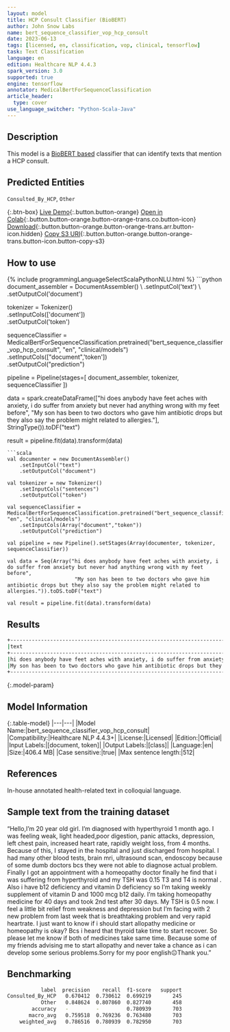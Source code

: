 ```yaml
---
layout: model
title: HCP Consult Classifier (BioBERT)
author: John Snow Labs
name: bert_sequence_classifier_vop_hcp_consult
date: 2023-06-13
tags: [licensed, en, classification, vop, clinical, tensorflow]
task: Text Classification
language: en
edition: Healthcare NLP 4.4.3
spark_version: 3.0
supported: true
engine: tensorflow
annotator: MedicalBertForSequenceClassification
article_header:
  type: cover
use_language_switcher: "Python-Scala-Java"
---
```


## Description

This model is a [BioBERT based](https://github.com/dmis-lab/biobert) classifier that can identify texts that mention a HCP consult.

## Predicted Entities

`Consulted_By_HCP`, `Other`

{:.btn-box}
[Live Demo](https://demo.johnsnowlabs.com/healthcare/VOP/){:.button.button-orange}
[Open in Colab](https://colab.research.google.com/github/JohnSnowLabs/spark-nlp-workshop/blob/master/tutorials/streamlit_notebooks/healthcare/VOICE_OF_PATIENT.ipynb){:.button.button-orange.button-orange-trans.co.button-icon}
[Download](https://s3.amazonaws.com/auxdata.johnsnowlabs.com/clinical/models/bert_sequence_classifier_vop_hcp_consult_en_4.4.3_3.0_1686679279680.zip){:.button.button-orange.button-orange-trans.arr.button-icon.hidden}
[Copy S3 URI](s3://auxdata.johnsnowlabs.com/clinical/models/bert_sequence_classifier_vop_hcp_consult_en_4.4.3_3.0_1686679279680.zip){:.button.button-orange.button-orange-trans.button-icon.button-copy-s3}

## How to use



<div class="tabs-box" markdown="1">
{% include programmingLanguageSelectScalaPythonNLU.html %}
```python
document_assembler = DocumentAssembler() \
    .setInputCol('text') \
    .setOutputCol('document')

tokenizer = Tokenizer() \
    .setInputCols(['document']) \
    .setOutputCol('token')

sequenceClassifier = MedicalBertForSequenceClassification.pretrained("bert_sequence_classifier_vop_hcp_consult", "en", "clinical/models")\
    .setInputCols(["document",'token'])\
    .setOutputCol("prediction")

pipeline = Pipeline(stages=[
    document_assembler, 
    tokenizer,
    sequenceClassifier
])

data = spark.createDataFrame(["hi does anybody have feet aches with anxiety, i do suffer from anxiety but never had anything wrong with my feet before",
                              "My son has been to two doctors who gave him antibiotic drops but they also say the problem might related to allergies."], StringType()).toDF("text")
                              
result = pipeline.fit(data).transform(data)
```
```scala
val documenter = new DocumentAssembler() 
    .setInputCol("text") 
    .setOutputCol("document")

val tokenizer = new Tokenizer()
    .setInputCols("sentences")
    .setOutputCol("token")

val sequenceClassifier = MedicalBertForSequenceClassification.pretrained("bert_sequence_classifier_vop_hcp_consult", "en", "clinical/models")
    .setInputCols(Array("document","token"))
    .setOutputCol("prediction")

val pipeline = new Pipeline().setStages(Array(documenter, tokenizer, sequenceClassifier))

val data = Seq(Array("hi does anybody have feet aches with anxiety, i do suffer from anxiety but never had anything wrong with my feet before",
                      "My son has been to two doctors who gave him antibiotic drops but they also say the problem might related to allergies.")).toDS.toDF("text")

val result = pipeline.fit(data).transform(data)
```
</div>

## Results

```bash
+-----------------------------------------------------------------------------------------------------------------------+------------------+
|text                                                                                                                   |result            |
+-----------------------------------------------------------------------------------------------------------------------+------------------+
|hi does anybody have feet aches with anxiety, i do suffer from anxiety but never had anything wrong with my feet before|[Other]           |
|My son has been to two doctors who gave him antibiotic drops but they also say the problem might related to allergies. |[Consulted_By_HCP]|
+-----------------------------------------------------------------------------------------------------------------------+------------------+
```

{:.model-param}
## Model Information

{:.table-model}
|---|---|
|Model Name:|bert_sequence_classifier_vop_hcp_consult|
|Compatibility:|Healthcare NLP 4.4.3+|
|License:|Licensed|
|Edition:|Official|
|Input Labels:|[document, token]|
|Output Labels:|[class]|
|Language:|en|
|Size:|406.4 MB|
|Case sensitive:|true|
|Max sentence length:|512|

## References

In-house annotated health-related text in colloquial language.

## Sample text from the training dataset

“Hello,I’m 20 year old girl. I’m diagnosed with hyperthyroid 1 month ago. I was feeling weak, light headed,poor digestion, panic attacks, depression, left chest pain, increased heart rate, rapidly weight loss, from 4 months. Because of this, I stayed in the hospital and just discharged from hospital. I had many other blood tests, brain mri, ultrasound scan, endoscopy because of some dumb doctors bcs they were not able to diagnose actual problem. Finally I got an appointment with a homeopathy doctor finally he find that i was suffering from hyperthyroid and my TSH was 0.15 T3 and T4 is normal . Also i have b12 deficiency and vitamin D deficiency so I’m taking weekly supplement of vitamin D and 1000 mcg b12 daily. I’m taking homeopathy medicine for 40 days and took 2nd test after 30 days. My TSH is 0.5 now. I feel a little bit relief from weakness and depression but I’m facing with 2 new problem from last week that is breathtaking problem and very rapid heartrate. I just want to know if i should start allopathy medicine or homeopathy is okay? Bcs i heard that thyroid take time to start recover. So please let me know if both of medicines take same time. Because some of my friends advising me to start allopathy and never take a chance as i can develop some serious problems.Sorry for my poor english😐Thank you.”

## Benchmarking

```bash
           label  precision    recall  f1-score   support
Consulted_By_HCP   0.670412  0.730612  0.699219       245
           Other   0.848624  0.807860  0.827740       458
        accuracy   -         -         0.780939       703
       macro_avg   0.759518  0.769236  0.763480       703
    weighted_avg   0.786516  0.780939  0.782950       703
```
